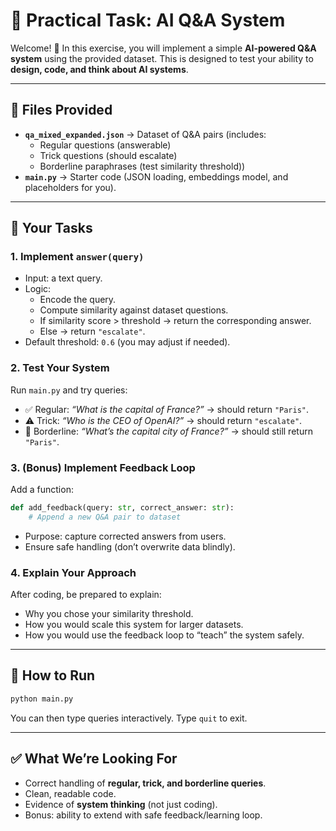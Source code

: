 # 📖 Practical Task: AI Q&A System

Welcome! 👋 In this exercise, you will implement a simple **AI-powered Q&A system** using the provided dataset. This is designed to test your ability to **design, code, and think about AI systems**.

---

## 🔹 Files Provided
- **`qa_mixed_expanded.json`** → Dataset of Q&A pairs (includes:
  - Regular questions (answerable)
  - Trick questions (should escalate)
  - Borderline paraphrases (test similarity threshold))
- **`main.py`** → Starter code (JSON loading, embeddings model, and placeholders for you).

---

## 🔹 Your Tasks

### 1. Implement `answer(query)`
- Input: a text query.
- Logic:
  - Encode the query.
  - Compute similarity against dataset questions.
  - If similarity score > threshold → return the corresponding answer.
  - Else → return `"escalate"`.
- Default threshold: `0.6` (you may adjust if needed).

### 2. Test Your System
Run `main.py` and try queries:
- ✅ Regular: *“What is the capital of France?”* → should return `"Paris"`.
- ⚠️ Trick: *“Who is the CEO of OpenAI?”* → should return `"escalate"`.
- 🤔 Borderline: *“What’s the capital city of France?”* → should still return `"Paris"`.

### 3. (Bonus) Implement Feedback Loop
Add a function:
```python
def add_feedback(query: str, correct_answer: str):
    # Append a new Q&A pair to dataset
```
- Purpose: capture corrected answers from users.
- Ensure safe handling (don’t overwrite data blindly).

### 4. Explain Your Approach
After coding, be prepared to explain:
- Why you chose your similarity threshold.
- How you would scale this system for larger datasets.
- How you would use the feedback loop to “teach” the system safely.

---

## 🔹 How to Run
```bash
python main.py
```

You can then type queries interactively. Type `quit` to exit.

---

## ✅ What We’re Looking For
- Correct handling of **regular, trick, and borderline queries**.
- Clean, readable code.
- Evidence of **system thinking** (not just coding).
- Bonus: ability to extend with safe feedback/learning loop.
